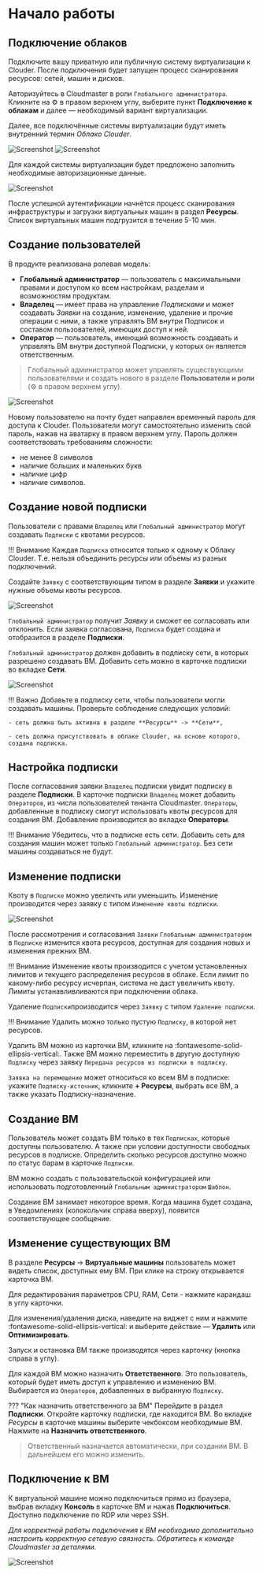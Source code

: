 # Начало работы

## Подключение облаков

Подключите вашу приватную или публичную систему виртуализации к Clouder. После подключения будет запущен процесс сканирования ресурсов: сетей, машин и дисков.

Авторизуйтесь в Cloudmaster в роли `Глобального администратора`. Кликните на :gear: в правом верхнем углу, выберите пункт **Подключение к облакам** и далее —  необходимый вариант виртуализации. 

Далее, все подключённые системы виртуализации будут иметь внутренний термин *Облако Clouder*.

![Screenshot](img/connect_menu.png)
![Screenshot](img/cloud_choice_menu.png)

Для каждой системы виртуализации будет предложено заполнить необходимые авторизационные данные.

![Screenshot](img/hyper-v_connection.png)

После успешной аутентификации начнётся процесс сканирования инфраструктуры и загрузки виртуальных машин в раздел **Ресурсы**. 
Список виртуальных машин подгрузится в течение 5-10 мин.

## Создание пользователей

В продукте реализована ролевая модель:

-	**Глобальный администратор** — пользователь с максимальными правами и доступом ко всем настройкам, разделам и возможностям продуктам.
-	**Владелец** — имеет права на управление *Подписками* и может создавать *Заявки* на создание, изменение, удаление и прочие операции с ними, а также управлять ВМ внутри Подписок и составом пользователей, имеющих доступ к ней.
-	**Оператор** — пользователь, имеющий возможность создавать и управлять ВМ внутри доступной Подписки, у которых он является ответственным.


> Глобальный администратор может управлять существующими пользователями и создать нового в
> разделе **Пользователи и роли** (:gear: в правом верхнем углу). 

![Screenshot](img/create_user_menu.png)

Новому пользователю на почту будет направлен временный пароль для доступа к Clouder.
Пользователи могут самостоятельно изменить свой пароль, нажав на аватарку в правом верхнем углу. Пароль должен соответствовать требованиям сложности:

- не менее 8 символов
- наличие больших и маленьких букв
- наличие цифр
- наличие символов.

## Создание новой подписки

Пользователи с правами `Владелец` или `Глобальный администратор` могут создавать `Подписки` с квотами ресурсов. 

!!! Внимание
    Каждая `Подписка` относится только к одному к Облаку Clouder. Т.е. нельзя объединить ресурсы или объемы из разных подключений.

Создайте `Заявку` с соответствующим типом в разделе **Заявки** и укажите нужные объемы квоты ресурсов.

![Screenshot](img/create_request_menu.png)

`Глобальный администратор` получит *Заявку* и сможет ее согласовать или отклонить. Если заявка согласована, `Подписка` будет создана и отобразится в разделе **Подписки**.

`Глобальный администратор` должен добавить в подписку сети, в которых разрешено создавать ВМ. Добавить сеть можно в карточке подписки во вкладке **Сети**. 

![Screenshot](img/managing_subscription_menu.png)

!!! Важно
    Добавьте в подписку сети, чтобы пользователи могли создавать машины. Проверьте соблюдение следующих условий:

    - сеть должна быть активна в разделе **Ресурсы** -> **Сети**,

    - сеть должна присутствовать в облаке Clouder, на основе которого, создана подписка.

## Настройка подписки

После согласования заявки `Владелец` подписки увидит подписку в разделе **Подписки**. В карточке подписки `Владелец` может добавить `Операторов`, из числа пользователей тенанта Cloudmaster. `Операторы`, добавленные в подписку смогут использовать квоты ресурсов для создания ВМ. Добавление производится во вкладке **Операторы**.

!!! Внимание
    Убедитесь, что в подписке есть сети. Добавить сеть для создания машин может только `Глобальный администратор`. Без сети машины создаваться не будут.

## Изменение подписки

Квоту в `Подписке` можно увеличть или уменьшить. Изменение производится через заявку с типом `Изменение квоты подписки`.

![Screenshot](img/request_to_change_quota.png)


После рассмотрения и согласования `Заявки` `Глобальным администратором` в `Подписке` изменится квота ресурсов, доступная для создания новых и изменения прежних ВМ.

!!! Внимание
    Изменение квоты производится с учетом установленных лимитов и текущего распределения ресурсов в облаке. Если лимит по какому-либо ресурсу исчерпан, система не даст увеличить квоту. Лимиты устанавливливаются при подключении облака. 

Удаление `Подписки`производится через `Заявку` с типом `Удаление подписки`.

!!! Внимание
    Удалить можно только пустую `Подписку`, в которой нет ресурсов. 

Удалить ВМ можно из карточки ВМ, кликните на :fontawesome-solid-ellipsis-vertical:. Также ВМ можно переместить в другую доступную `Подписку` через заявку `Передача ресурсов из подписки в подписку`. 

`Заявка на перемещение` может относиться ко всем ВМ в подписке: укажите `Подписку-источник`, кликните **+ Ресурсы**, выбрать все ВМ, а также указать Подписку-назначение.

## Создание ВМ

Пользователь может создать ВМ только в тех `Подписках`, которые доступны пользователю. А также при условии доступности свободных ресурсов в подписке. Определить сколько ресурсов доступно можно по статус барам в карточке `Подписки`.

ВМ можно создать с пользовательской конфигурацией или использовать подготовленный `Глобальным администратором` `Шаблон`.

Создание ВМ занимает некоторое время. Когда машина будет создана, в Уведомлениях (колокольчик справа вверху), появится соответствующее сообщение.

## Изменение существующих ВМ

В разделе **Ресурсы** -> **Виртуальные машины** пользователь может видеть список, доступных ему ВМ. При клике на строку открывается карточка ВМ.

Для редактирования параметров CPU, RAM, Сети - нажмите карандаш в углу карточки.

Для изменения/удаления диска, наведите на виджет с ним и нажмите :fontawesome-solid-ellipsis-vertical: и выберите действие — **Удалить** или **Оптимизировать**.

Запуск и остановка ВМ также производятся через карточку (кнопка справа в углу).

Для каждой ВМ можно назначить **Ответственного**. Это пользователь, который будет иметь доступ к управлению и изменению ВМ. Выбирается из `Операторов`, добавленных в выбранную `Подписку`. 

??? "Как назначить ответственного за ВМ"
    Перейдите в раздел **Подписки**. Откройте карточку подписки, где находится ВМ.
    Во вкладке *Ресурсы* в карточке машины выберите чекбоксом необходимые ВМ. Нажмите на **Назначить ответственного**. 

> Ответственный назначается автоматически, при создании ВМ. В дальнейшем его можно изменить.

## Подключение к ВМ

К виртуальной машине можно подключиться прямо из браузера, выбрав вкладку **Консоль** в карточке ВМ и нажав **Подключиться**. Доступно подключение по RDP или через SSH.

*Для корректной работы подключения к ВМ необходимо дополнительно настроить корректную сетевую связность. Обратитесь к команде Cloudmaster за деталями.*


![Screenshot](img/connect_to_vm_console.png)
